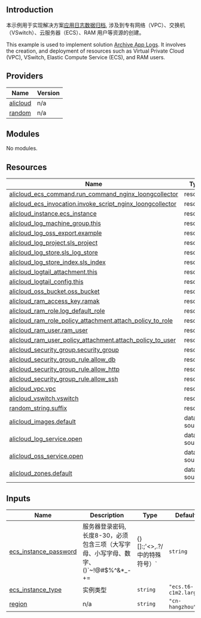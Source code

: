## Introduction

<!-- DOCS_DESCRIPTION_CN -->
本示例用于实现解决方案[应用日志数据归档](https://www.aliyun.com/solution/tech-solution/oss-nginx),  涉及到专有网络（VPC）、交换机（VSwitch）、云服务器（ECS）、RAM 用户等资源的创建。
<!-- DOCS_DESCRIPTION_CN -->

<!-- DOCS_DESCRIPTION_EN -->
This example is used to implement solution [Archive App Logs](https://www.aliyun.com/solution/tech-solution/oss-nginx). It involves the creation, and deployment of resources such as Virtual Private Cloud (VPC), VSwitch, Elastic Compute Service (ECS), and RAM users.
<!-- DOCS_DESCRIPTION_EN -->

<!-- BEGIN_TF_DOCS -->
## Providers

| Name | Version |
|------|---------|
| <a name="provider_alicloud"></a> [alicloud](#provider\_alicloud) | n/a |
| <a name="provider_random"></a> [random](#provider\_random) | n/a |

## Modules

No modules.

## Resources

| Name | Type |
|------|------|
| [alicloud_ecs_command.run_command_nginx_loongcollector](https://registry.terraform.io/providers/hashicorp/alicloud/latest/docs/resources/ecs_command) | resource |
| [alicloud_ecs_invocation.invoke_script_nginx_loongcollector](https://registry.terraform.io/providers/hashicorp/alicloud/latest/docs/resources/ecs_invocation) | resource |
| [alicloud_instance.ecs_instance](https://registry.terraform.io/providers/hashicorp/alicloud/latest/docs/resources/instance) | resource |
| [alicloud_log_machine_group.this](https://registry.terraform.io/providers/hashicorp/alicloud/latest/docs/resources/log_machine_group) | resource |
| [alicloud_log_oss_export.example](https://registry.terraform.io/providers/hashicorp/alicloud/latest/docs/resources/log_oss_export) | resource |
| [alicloud_log_project.sls_project](https://registry.terraform.io/providers/hashicorp/alicloud/latest/docs/resources/log_project) | resource |
| [alicloud_log_store.sls_log_store](https://registry.terraform.io/providers/hashicorp/alicloud/latest/docs/resources/log_store) | resource |
| [alicloud_log_store_index.sls_index](https://registry.terraform.io/providers/hashicorp/alicloud/latest/docs/resources/log_store_index) | resource |
| [alicloud_logtail_attachment.this](https://registry.terraform.io/providers/hashicorp/alicloud/latest/docs/resources/logtail_attachment) | resource |
| [alicloud_logtail_config.this](https://registry.terraform.io/providers/hashicorp/alicloud/latest/docs/resources/logtail_config) | resource |
| [alicloud_oss_bucket.oss_bucket](https://registry.terraform.io/providers/hashicorp/alicloud/latest/docs/resources/oss_bucket) | resource |
| [alicloud_ram_access_key.ramak](https://registry.terraform.io/providers/hashicorp/alicloud/latest/docs/resources/ram_access_key) | resource |
| [alicloud_ram_role.log_default_role](https://registry.terraform.io/providers/hashicorp/alicloud/latest/docs/resources/ram_role) | resource |
| [alicloud_ram_role_policy_attachment.attach_policy_to_role](https://registry.terraform.io/providers/hashicorp/alicloud/latest/docs/resources/ram_role_policy_attachment) | resource |
| [alicloud_ram_user.ram_user](https://registry.terraform.io/providers/hashicorp/alicloud/latest/docs/resources/ram_user) | resource |
| [alicloud_ram_user_policy_attachment.attach_policy_to_user](https://registry.terraform.io/providers/hashicorp/alicloud/latest/docs/resources/ram_user_policy_attachment) | resource |
| [alicloud_security_group.security_group](https://registry.terraform.io/providers/hashicorp/alicloud/latest/docs/resources/security_group) | resource |
| [alicloud_security_group_rule.allow_db](https://registry.terraform.io/providers/hashicorp/alicloud/latest/docs/resources/security_group_rule) | resource |
| [alicloud_security_group_rule.allow_http](https://registry.terraform.io/providers/hashicorp/alicloud/latest/docs/resources/security_group_rule) | resource |
| [alicloud_security_group_rule.allow_ssh](https://registry.terraform.io/providers/hashicorp/alicloud/latest/docs/resources/security_group_rule) | resource |
| [alicloud_vpc.vpc](https://registry.terraform.io/providers/hashicorp/alicloud/latest/docs/resources/vpc) | resource |
| [alicloud_vswitch.vswitch](https://registry.terraform.io/providers/hashicorp/alicloud/latest/docs/resources/vswitch) | resource |
| [random_string.suffix](https://registry.terraform.io/providers/hashicorp/random/latest/docs/resources/string) | resource |
| [alicloud_images.default](https://registry.terraform.io/providers/hashicorp/alicloud/latest/docs/data-sources/images) | data source |
| [alicloud_log_service.open](https://registry.terraform.io/providers/hashicorp/alicloud/latest/docs/data-sources/log_service) | data source |
| [alicloud_oss_service.open](https://registry.terraform.io/providers/hashicorp/alicloud/latest/docs/data-sources/oss_service) | data source |
| [alicloud_zones.default](https://registry.terraform.io/providers/hashicorp/alicloud/latest/docs/data-sources/zones) | data source |

## Inputs

| Name | Description | Type | Default | Required |
|------|-------------|------|---------|:--------:|
| <a name="input_ecs_instance_password"></a> [ecs\_instance\_password](#input\_ecs\_instance\_password) | 服务器登录密码,长度8-30，必须包含三项（大写字母、小写字母、数字、 ()`~!@#$%^&*_-+=|{}[]:;'<>,.?/ 中的特殊符号）` | `string` | n/a | yes |
| <a name="input_ecs_instance_type"></a> [ecs\_instance\_type](#input\_ecs\_instance\_type) | 实例类型 | `string` | `"ecs.t6-c1m2.large"` | no |
| <a name="input_region"></a> [region](#input\_region) | n/a | `string` | `"cn-hangzhou"` | no |
<!-- END_TF_DOCS -->